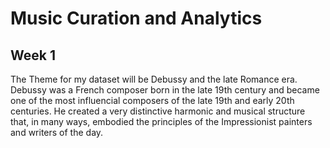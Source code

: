 # Music Curation and Analytics
## Week 1
The Theme for my dataset will be Debussy and the late Romance era. Debussy was a French composer born in the late 19th century and became one of the most influencial composers of the late 19th and early 20th centuries. He created a very distinctive harmonic and musical structure that, in many ways, embodied the principles of the Impressionist painters and writers of the day. 
